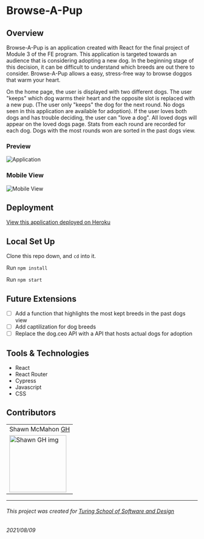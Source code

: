 # Browse-A-Pup

## Overview

Browse-A-Pup is an application created with React for the final project of Module 3 of the FE program. This application is targeted towards an audience that is considering adopting a new dog. In the beginning stage of this decision, it can be difficult to understand which breeds are out there to consider. Browse-A-Pup allows a easy, stress-free way to browse doggos that warm your heart. 

On the home page, the user is displayed with two different dogs. The user "keeps" which dog warms their heart and the opposite slot is replaced with a new pup. (The user only "keeps" the dog for the next round. No dogs seen in this application are available for adoption). If the user loves both dogs and has trouble deciding, the user can "love a dog". All loved dogs will appear on the loved dogs page. Stats from each round are recorded for each dog. Dogs with the most rounds won are sorted in the past dogs view. 

### Preview
![Application](https://media.giphy.com/media/tqJ3O3A4HMnKkgRkFD/giphy.gif)


### Mobile View 
![Mobile View](https://media.giphy.com/media/WQpWmK45tMbMXxXxU1/giphy.gif)

## Deployment 

[View this application deployed on Heroku](https://browse-a-pup.herokuapp.com/)

## Local Set Up

Clone this repo down, and `cd` into it.

Run `npm install`

Run `npm start`

## Future Extensions

 - [ ] Add a function that highlights the most kept breeds in the past dogs view
 - [ ] Add captilization for dog breeds
 - [ ] Replace the dog.ceo API with a API that hosts actual dogs for adoption 

## Tools & Technologies

 - React
 - React Router
 - Cypress
 - Javascript
 - CSS
 

## Contributors
<table>
     <tr>
          <td> Shawn McMahon <a href="https://github.com/shawnmcmahon">GH</td>
      </tr>
      </tr>
<td><img src="https://avatars.githubusercontent.com/u/73731359?v=4" alt="Shawn GH img"
width="150" height="auto" /></td>
    </tr>
</table>

**************************************************************************
###### This project was created for [Turing School of Software and Design](https://turing.io/)
###### 2021/08/09
